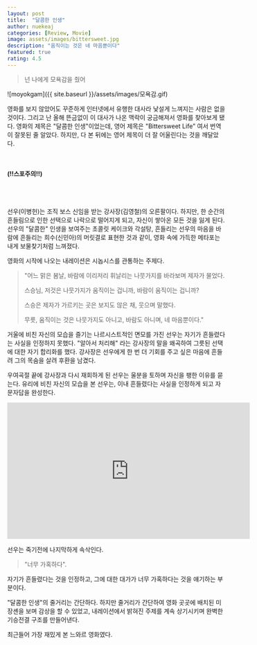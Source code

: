 ```yaml
---
layout: post
title:  "달콤한 인생"
author: nuekeaj
categories: [Review, Movie]
image: assets/images/bittersweet.jpg
description: "움직이는 것은 네 마음뿐이다"
featured: true
rating: 4.5
---
```


>  넌 나에게 모욕감을 줬어

![moyokgam]({{ site.baseurl }}/assets/images/모욕감.gif)

영화를 보지 않았어도 꾸준하게 인터넷에서 유행한 대사라 낯설게 느껴지는 사람은 없을 것이다. 그리고 난 올해 뜬금없이 이 대사가 나온 맥락이 궁금해져서 영화를 찾아보게 됐다. 영화의 제목은 "달콤한 인생"이었는데, 영어 제목은 "Bittersweet Life" 여서 번역이 잘못된 줄 알았다. 하지만, 다 본 뒤에는 영어 제목이 더 잘 어울린다는 것을 깨달았다.

<br>

#### (!!스포주의!!)

<br>

<br>

선우(이병헌)는 조직 보스 신임을 받는 강사장(김영철)의 오른팔이다. 하지만, 한 순간의 흔들림으로 인한 선택으로 나락으로 떨어지게 되고, 자신이 쌓아온 모든 것을 잃게 된다. 선우의 "달콤한" 인생을 보여주는 초콜릿 케이크와 각설탕, 흔들리는 선우의 마음을 바람에 흔들리는 희수(신민아)의 머릿결로 표현한 것과 같이, 영화 속에 가득한 메타포는 내게 보물찾기처럼 느껴졌다. 

영화의 시작에 나오는 내레이션은 시놉시스를 관통하는 주제다.

> "어느 맑은 봄날, 바람에 이리저리 휘날리는 나뭇가지를 바라보며 제자가 물었다.
>
> 스승님, 저것은 나뭇가지가 움직이는 겁니까, 바람이 움직이는 겁니까?
>
> 스승은 제자가 가르키는 곳은 보지도 않은 채, 웃으며 말했다.
>
> 무릇, 움직이는 것은 나뭇가지도 아니고, 바람도 아니며, 네 마음뿐이다."

거울에 비친 자신의 모습을 즐기는 나르시스트적인 면모를 가진 선우는 자기가 흔들렸다는 사실을 인정하지 못했다. "알아서 처리해" 라는 강사장의 말을 왜곡하여 그릇된 선택에 대한 자기 합리화를 했다. 강사장은 선우에게 한 번 더 기회를 주고 싶은 마음에 흔들려 그의 목숨을 살려 후환을 남겼다. 

우여곡절 끝에 강사장과 다시 재회하게 된 선우는 울분을 토하며 자신을 팽한 이유를 묻는다. 유리에 비친 자신의 모습을 본 선우는, 이내 흔들렸다는 사실을 인정하게 되고 자문자답을 완성한다. 

<iframe width="560" height="315" src="https://www.youtube.com/embed/6mh9uVZ59TQ" frameborder="0" allow="accelerometer; autoplay; clipboard-write; encrypted-media; gyroscope; picture-in-picture" allowfullscreen></iframe>

선우는 죽기전에 나지막하게 속삭인다.

> "너무 가혹하다".

자기가 흔들렸다는 것을  인정하고, 그에 대한 대가가 너무 가혹하다는 것을 얘기하는 부분이다.

"달콤한 인생"의 줄거리는 간단하다. 하지만 줄거리가 간단하여 영화 곳곳에 배치된 미장셴을 보며 감상을 할 수 있었고, 내레이션에서 밝혀진 주제를 계속 상기시키며 완벽한 기승전결 구조를 만들어낸다.

최근들어 가장 재밌게 본 느와르 영화였다. 

